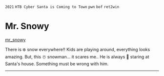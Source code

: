 `2021` `HTB Cyber Santa is Coming to Town` `pwn` `bof` `ret2win`  

# Mr. Snowy
[mr_snowy](./mr_snowy)

There is ❄️ snow everywhere!! Kids are playing around, everything looks amazing.
But, this ☃️ snowman... it scares me..
He is always 👀 staring at Santa's house. Something must be wrong with him.
___
